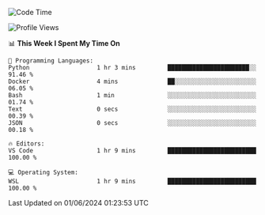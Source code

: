<!--START_SECTION:waka-->
![Code Time](http://img.shields.io/badge/Code%20Time-644%20hrs%2031%20mins-blue)

![Profile Views](http://img.shields.io/badge/Profile%20Views-0-blue)

📊 **This Week I Spent My Time On** 

```text
💬 Programming Languages: 
Python                   1 hr 3 mins         ███████████████████████░░   91.46 % 
Docker                   4 mins              ██░░░░░░░░░░░░░░░░░░░░░░░   06.05 % 
Bash                     1 min               ░░░░░░░░░░░░░░░░░░░░░░░░░   01.74 % 
Text                     0 secs              ░░░░░░░░░░░░░░░░░░░░░░░░░   00.39 % 
JSON                     0 secs              ░░░░░░░░░░░░░░░░░░░░░░░░░   00.18 % 

🔥 Editors: 
VS Code                  1 hr 9 mins         █████████████████████████   100.00 % 

💻 Operating System: 
WSL                      1 hr 9 mins         █████████████████████████   100.00 % 
```


 Last Updated on 01/06/2024 01:23:53 UTC
<!--END_SECTION:waka-->
